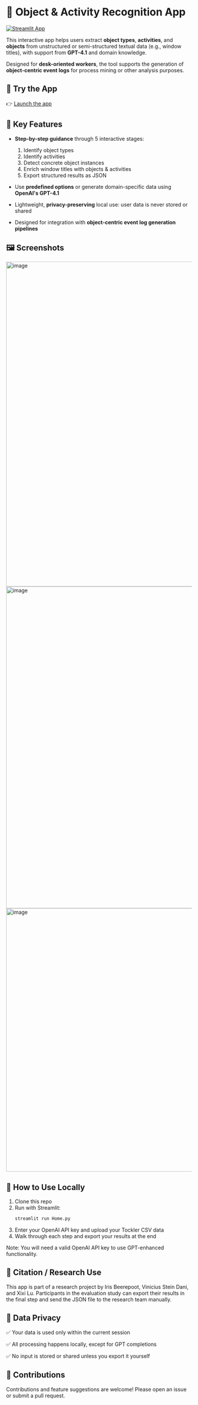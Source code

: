 # 🎯 Object & Activity Recognition App

[![Streamlit App](https://img.shields.io/badge/Launch%20App-Click%20Here-brightgreen?style=for-the-badge)](https://ex-oar.streamlit.app/)

This interactive app helps users extract **object types**, **activities**, and **objects** from unstructured or semi-structured textual data (e.g., window titles), with support from **GPT-4.1** and domain knowledge.

Designed for **desk-oriented workers**, the tool supports the generation of **object-centric event logs** for process mining or other analysis purposes.

## 🚀 Try the App

👉 [Launch the app](https://ex-oar.streamlit.app/)

## 🧠 Key Features

- **Step-by-step guidance** through 5 interactive stages:
  1. Identify object types  
  2. Identify activities  
  3. Detect concrete object instances  
  4. Enrich window titles with objects & activities  
  5. Export structured results as JSON

- Use **predefined options** or generate domain-specific data using **OpenAI's GPT-4.1**

- Lightweight, **privacy-preserving** local use: user data is never stored or shared

- Designed for integration with **object-centric event log generation pipelines**

## 🖼️ Screenshots
<img width="954" height="878" alt="image" src="https://github.com/user-attachments/assets/c121becd-27dc-4d4f-bad8-105bc17f7af8" />

<img width="707" height="870" alt="image" src="https://github.com/user-attachments/assets/a23d115d-f97c-42db-9d29-36380e3f87d8" />

<img width="969" height="712" alt="image" src="https://github.com/user-attachments/assets/3e702fbc-49d8-4bcb-9153-3f6e26cb8664" />

## 📂 How to Use Locally

1. Clone this repo  
2. Run with Streamlit:  
   ```bash
   streamlit run Home.py
3. Enter your OpenAI API key and upload your Tockler CSV data
4. Walk through each step and export your results at the end

Note: You will need a valid OpenAI API key to use GPT-enhanced functionality.

## 📢 Citation / Research Use
This app is part of a research project by Iris Beerepoot, Vinicius Stein Dani, and Xixi Lu.
Participants in the evaluation study can export their results in the final step and send the JSON file to the research team manually.

## 🔐 Data Privacy

✅ Your data is used only within the current session

✅ All processing happens locally, except for GPT completions

✅ No input is stored or shared unless you export it yourself

## 🤝 Contributions
Contributions and feature suggestions are welcome! Please open an issue or submit a pull request.

